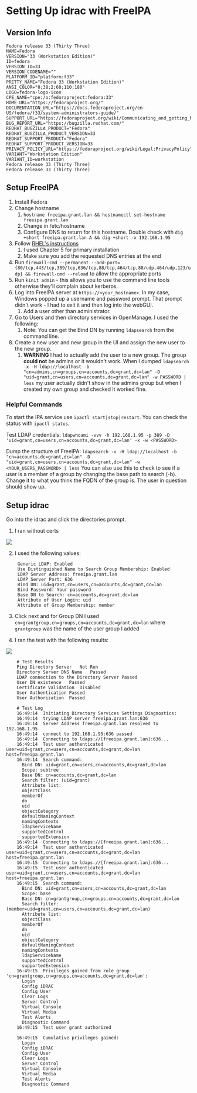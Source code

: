 # Setting Up idrac with FreeIPA

## Version Info

```
Fedora release 33 (Thirty Three)
NAME=Fedora
VERSION="33 (Workstation Edition)"
ID=fedora
VERSION_ID=33
VERSION_CODENAME=""
PLATFORM_ID="platform:f33"
PRETTY_NAME="Fedora 33 (Workstation Edition)"
ANSI_COLOR="0;38;2;60;110;180"
LOGO=fedora-logo-icon
CPE_NAME="cpe:/o:fedoraproject:fedora:33"
HOME_URL="https://fedoraproject.org/"
DOCUMENTATION_URL="https://docs.fedoraproject.org/en-US/fedora/f33/system-administrators-guide/"
SUPPORT_URL="https://fedoraproject.org/wiki/Communicating_and_getting_help"
BUG_REPORT_URL="https://bugzilla.redhat.com/"
REDHAT_BUGZILLA_PRODUCT="Fedora"
REDHAT_BUGZILLA_PRODUCT_VERSION=33
REDHAT_SUPPORT_PRODUCT="Fedora"
REDHAT_SUPPORT_PRODUCT_VERSION=33
PRIVACY_POLICY_URL="https://fedoraproject.org/wiki/Legal:PrivacyPolicy"
VARIANT="Workstation Edition"
VARIANT_ID=workstation
Fedora release 33 (Thirty Three)
Fedora release 33 (Thirty Three)
```

## Setup FreeIPA

1. Install Fedora
2. Change hostname
   1. `hostname freeipa.grant.lan && hostnamectl set-hostname freeipa.grant.lan`
   2. Change in /etc/hostname
   3. Configure DNS to return for this hostname. Double check with `dig +short freeipa.grant.lan A && dig +short -x 192.168.1.95`
3. Follow [RHEL's instructions](https://access.redhat.com/documentation/en-us/red_hat_enterprise_linux/8/html-single/installing_identity_management/index)
   1. I used Chapter 5 for primary installation
   2. Make sure you add the requested DNS entries at the end
4. Run `firewall-cmd --permanent --add-port={80/tcp,443/tcp,389/tcp,636/tcp,88/tcp,464/tcp,88/udp,464/udp,123/udp} && firewall-cmd --reload` to allow the appropriate ports
5. Run `kinit admin` - this allows you to use the command line tools otherwise they'll complain about kerberos.
6.  Log into FreeIPA server at `https://<your_hostname>`. In my case, Windows popped up a username and password prompt. That prompt didn't work - I had to exit it and then log into the webGUI.
    1.  Add a user other than administrator.
7.  Go to Users and then directory services in OpenManage. I used the following:
    1.  Note: You can get the Bind DN by running `ldapsearch` from the command line.
8.  Create a new user and new group in the UI and assign the new user to the new group.
    1.  **WARNING** I had to actually add the user to a new group. The group **could not** be admins or it wouldn't work. When I dumped `ldapsearch -x -H ldap://localhost -b "cn=admins,cn=groups,cn=accounts,dc=grant,dc=lan" -D "uid=grant,cn=users,cn=accounts,dc=grant,dc=lan" -w PASSWORD | less` my user actually didn't show in the admins group but when I created my own group and checked it worked fine.

### Helpful Commands

To start the IPA service use `ipactl start|stop|restart`. You can check the status with `ipactl status`.

Test LDAP credentials: `ldapwhoami -vvv -h 192.168.1.95 -p 389 -D 'uid=grant,cn=users,cn=accounts,dc=grant,dc=lan' -x -w <PASSWORD>`

Dump the structure of FreeIPA: `ldapsearch -x -H ldap://localhost -b "cn=accounts,dc=grant,dc=lan" -D "uid=grant,cn=users,cn=accounts,dc=grant,dc=lan" -w <YOUR_USERS_PASSWORD> | less`
You can also use this to check to see if a user is a member of a group by changing the base path to search (-b). Change it to what you think the FQDN of the group is. The user in question should show up.

## Setup idrac

Go into the idrac and click the directories prompt.

1. I ran without certs

![](images/2021-04-02-17-44-54.png)

2. I used the following values:

        Generic LDAP: Enabled
        Use Distinguished Name to Search Group Membership: Enabled
        LDAP Server Address: freeipa.grant.lan
        LDAP Server Port: 636
        Bind DN: uid=grant,cn=users,cn=accounts,dc=grant,dc=lan
        Bind Password: Your password
        Base DN to Search: cn=accounts,dc=grant,dc=lan
        Attribute of User Login: uid
        Attribute of Group Membership: member

3. Click next and for Group DN I used `cn=grantgroup,cn=groups,cn=accounts,dc=grant,dc=lan` where `grantgroup` was the name of the user group I added
4. I ran the test with the following results:

![](images/2021-04-02-17-49-41.png)

        # Test Results
        Ping Directory Server	Not Run
        Directory Server DNS Name	Passed
        LDAP connection to the Directory Server	Passed
        User DN existence	Passed
        Certificate Validation	Disabled
        User Authentication	Passed
        User Authorization	Passed

        # Test Log
        16:49:14  Initiating Directory Services Settings Diagnostics:
        16:49:14  trying LDAP server freeipa.grant.lan:636
        16:49:14  Server Address freeipa.grant.lan resolved to 192.168.1.95
        16:49:14  connect to 192.168.1.95:636 passed
        16:49:14  Connecting to ldaps://[freeipa.grant.lan]:636...
        16:49:14  Test user authenticated user=uid=grant,cn=users,cn=accounts,dc=grant,dc=lan host=freeipa.grant.lan
        16:49:14  Search command:
          Bind DN: uid=grant,cn=users,cn=accounts,dc=grant,dc=lan
          Scope: subtree
          Base DN: cn=accounts,dc=grant,dc=lan
          Search filter: (uid=grant)
          Attribute list:
          objectClass
          memberOf
          dn
          uid
          objectCategory
          defaultNamingContext
          namingContexts
          ldapServiceName
          supportedControl
          supportedExtension
        16:49:14  Connecting to ldaps://[freeipa.grant.lan]:636...
        16:49:14  Test user authenticated user=uid=grant,cn=users,cn=accounts,dc=grant,dc=lan host=freeipa.grant.lan
        16:49:15  Connecting to ldaps://[freeipa.grant.lan]:636...
        16:49:15  Test user authenticated user=uid=grant,cn=users,cn=accounts,dc=grant,dc=lan host=freeipa.grant.lan
        16:49:15  Search command:
          Bind DN: uid=grant,cn=users,cn=accounts,dc=grant,dc=lan
          Scope: base
          Base DN: cn=grantgroup,cn=groups,cn=accounts,dc=grant,dc=lan
          Search filter: (member=uid=grant,cn=users,cn=accounts,dc=grant,dc=lan)
          Attribute list:
          objectClass
          memberOf
          dn
          uid
          objectCategory
          defaultNamingContext
          namingContexts
          ldapServiceName
          supportedControl
          supportedExtension
        16:49:15  Privileges gained from role group 'cn=grantgroup,cn=groups,cn=accounts,dc=grant,dc=lan':
          Login
          Config iDRAC
          Config User
          Clear Logs
          Server Control
          Virtual Console
          Virtual Media
          Test Alerts
          Diagnostic Command
        16:49:15  Test user grant authorized

        16:49:15  Cumulative privileges gained:
          Login
          Config iDRAC
          Config User
          Clear Logs
          Server Control
          Virtual Console
          Virtual Media
          Test Alerts
          Diagnostic Command